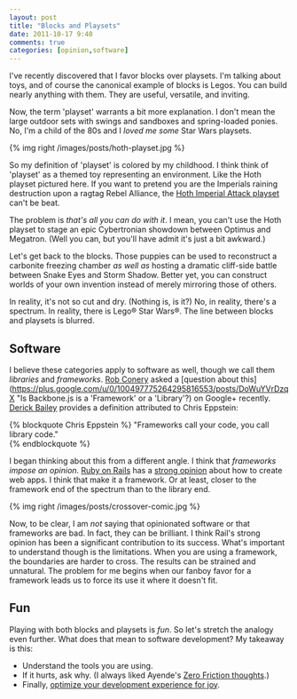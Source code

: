 ```yaml
---
layout: post
title: "Blocks and Playsets"
date: 2011-10-17 9:40
comments: true
categories: [opinion,software]
---
```


I've recently discovered that I favor blocks over playsets. I'm talking about toys, and of course the canonical example of blocks is Legos. You can build nearly anything with them. They are useful, versatile, and inviting. 

Now, the term 'playset' warrants a bit more explanation. I don't mean the large outdoor sets with swings and sandboxes and spring-loaded ponies. No, I'm a child of the 80s and I _loved me some_ Star Wars playsets.

<!-- more -->

{% img right /images/posts/hoth-playset.jpg %}

So my definition of 'playset' is colored by my childhood. I think think of 'playset' as a themed toy representing an environment. Like the Hoth playset pictured here. If you want to pretend you are the Imperials raining destruction upon a ragtag Rebel Alliance, the [Hoth Imperial Attack playset](http://www.ebay.com/csc/i.html?_nkw=Hoth+imperial+attack+playset&LH_Complete=1&_odkw=Hoth+attack+playset "Yes, I had this as a kid.") can't be beat.

The problem is _that's all you can do with it_. I mean, you can't use the Hoth playset to stage an epic Cybertronian showdown between Optimus and Megatron. (Well you can, but you'll have admit it's just a bit awkward.)

Let's get back to the blocks. Those puppies can be used to reconstruct a carbonite freezing chamber _as well as_ hosting a dramatic cliff-side battle between Snake Eyes and Storm Shadow. Better yet, you can construct worlds of your own invention instead of merely mirroring those of others.

In reality, it's not so cut and dry. (Nothing is, is it?) No, in reality, there's a spectrum. In reality, there is Lego®  Star Wars®. The line between blocks and playsets is blurred.

## Software

I believe these categories apply to software as well, though we call them _libraries_ and _frameworks_. [Rob Conery](http://wekeroad.com/) asked a [question about this](https://plus.google.com/u/0/100497775264295816553/posts/DoWuYVrDzqX "Is Backbone.js is a 'Framework' or a 'Library'?) on Google+ recently. [Derick Bailey](http://lostechies.com/derickbailey/) provides a definition attributed to Chris Eppstein:

{% blockquote Chris Eppstein %}
"Frameworks call your code, you call library code."   
{% endblockquote %}

I began thinking about this from a different angle. I think that _frameworks impose an opinion_. [Ruby on Rails](http://rubyonrails.org/) has a [strong opinion](http://gettingreal.37signals.com/ch04_Make_Opinionated_Software.php) about how to create web apps. I think that make it a framework. Or at least, closer to the framework end of the spectrum than to the library end.

{% img right /images/posts/crossover-comic.jpg %}

Now, to be clear, I am *not* saying that opinionated software or that frameworks are bad. In fact, they can be brilliant. I think Rail's strong opinion has been a significant contribution to its success. What's important to understand though is the limitations. When you are using a framework, the boundaries are harder to cross. The results can be strained and unnatural. The problem for me begins when our fanboy favor for a framework leads us to force its use it where it doesn't fit.

## Fun

Playing with both blocks and playsets is _fun_. So let's stretch the analogy even further. What does that mean to software development? My takeaway is this:

* Understand the tools you are using.
* If it hurts, ask why. (I always liked Ayende's [Zero Friction thoughts](http://ayende.com/blog/3320/zero-friction-maintainability).)
* Finally, [optimize your development experience for joy](http://hanselminutes.com/260/net-api-design-that-optimizes-for-programmer-joy-with-jonathan-carter).